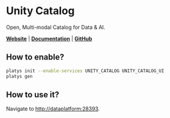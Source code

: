 # Unity Catalog

Open, Multi-modal Catalog for Data & AI.

**[Website](https://www.unitycatalog.io/)** | **[Documentation](https://docs.unitycatalog.io/)** | **[GitHub](https://github.com/unitycatalog/unitycatalog)**

## How to enable?

```bash
platys init --enable-services UNITY_CATALOG UNITY_CATALOG_UI
platys gen
```

## How to use it?

Navigate to <http://dataplatform:28393>.
